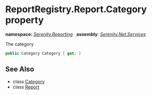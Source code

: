# ReportRegistry.Report.Category property
**namespace:** *[Serenity.Reporting](../../README.md#serenity.reporting-namespace)*   **assembly**: *[Serenity.Net.Services](../../README.md)*

The category

```csharp
public Category Category { get; }
```

## See Also

* class [Category](../ReportRegistry.Category.md)
* class [Report](../ReportRegistry.Report.md)